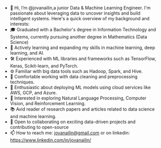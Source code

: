 - 👋 Hi, I’m @jovanailin,a junior Data & Machine Learning Engineer. I'm passionate about leveraging data to uncover insights and build intelligent systems. Here's a quick overview of my background and interests:
- 🎓 Graduated with a Bachelor's degree in Information Technology and Systems, currently pursuing another degree in Mathematics (Data Science)
- 🌱 Actively learning and expanding my skills in machine learning, deep learning, and AI.
- 🛠️ Experienced with ML libraries and frameworks such as TensorFlow, Keras, Scikit-learn, and PyTorch.
- ⚙️ Familiar with big data tools such as Hadoop, Spark, and Hive.
- 🧪 Comfortable working with data cleaning and preprocessing techniques.
- 🚀 Enthusiastic about deploying ML models using cloud services like AWS, GCP, and Azure.
- 🤖 Interested in exploring Natural Language Processing, Computer Vision, and Reinforcement Learning.
- 📚 Avid reader of research papers and articles related to data science and machine learning.
- 🤝 Open to collaborating on exciting data-driven projects and contributing to open-source
- 📫 How to reach me: jovanailin@gmail.com or on linkedin: https://www.linkedin.com/in/jovanailin/

<!---
jovanailin/jovanailin is a ✨ special ✨ repository because its `README.md` (this file) appears on your GitHub profile.
You can click the Preview link to take a look at your changes.
--->
